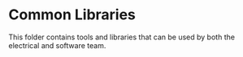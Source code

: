 # Common Libraries

This folder contains tools and libraries that can be used by both the electrical and software team.
